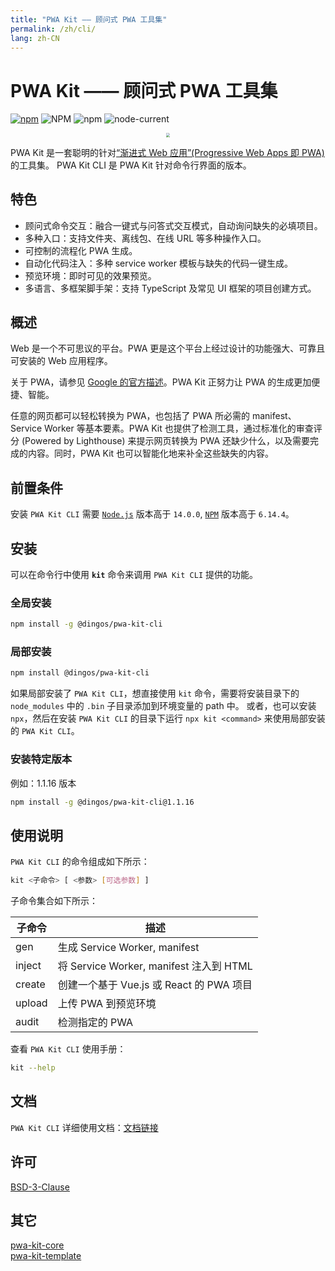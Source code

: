 ```yaml
---
title: "PWA Kit —— 顾问式 PWA 工具集"
permalink: /zh/cli/
lang: zh-CN
---
```


# PWA Kit —— 顾问式 PWA 工具集

[![npm](https://img.shields.io/npm/v/@dingos/pwa-kit-cli)](https://www.npmjs.com/package/@dingos/pwa-kit-cli)
![NPM](https://img.shields.io/npm/l/@dingos/pwa-kit-cli)
![npm](https://img.shields.io/npm/dt/@dingos/pwa-kit-cli)
![node-current](https://img.shields.io/badge/node-%3E=14.0.0-green)

<div align=center>
<img src="https://chinapwa.github.io/assets/images/icon.png" style="zoom: 40%">
</div>

PWA Kit 是一套聪明的针对[“渐进式 Web 应用”(Progressive Web Apps 即 PWA)](https://web.dev/what-are-pwas/) 的工具集。
PWA Kit CLI 是 PWA Kit 针对命令行界面的版本。

## 特色

- 顾问式命令交互：融合一键式与问答式交互模式，自动询问缺失的必填项目。
- 多种入口：支持文件夹、离线包、在线 URL 等多种操作入口。
- 可控制的流程化 PWA 生成。
- 自动化代码注入：多种 service worker 模板与缺失的代码一键生成。
- 预览环境：即时可见的效果预览。
- 多语言、多框架脚手架：支持 TypeScript 及常见 UI 框架的项目创建方式。

## 概述

Web 是一个不可思议的平台。PWA 更是这个平台上经过设计的功能强大、可靠且可安装的 Web 应用程序。

关于 PWA，请参见 [Google 的官方描述](https://web.dev/progressive-web-apps/)。PWA Kit 正努力让 PWA 的生成更加便捷、智能。

任意的网页都可以轻松转换为 PWA，也包括了 PWA 所必需的 manifest、Service Worker 等基本要素。PWA Kit 也提供了检测工具，通过标准化的审查评分 (Powered by Lighthouse) 来提示网页转换为 PWA 还缺少什么，以及需要完成的内容。同时，PWA Kit 也可以智能化地来补全这些缺失的内容。

## 前置条件

安装 `PWA Kit CLI` 需要 [`Node.js`](https://nodejs.org/en/download/releases/#ref-1) 版本高于 `14.0.0`, [`NPM`](https://www.npmjs.com/package/npm) 版本高于 `6.14.4`。

## 安装

可以在命令行中使用 **`kit`** 命令来调用 `PWA Kit CLI` 提供的功能。

### 全局安装

```bash
npm install -g @dingos/pwa-kit-cli
```

### 局部安装

```bash
npm install @dingos/pwa-kit-cli
```

如果局部安装了 `PWA Kit CLI`，想直接使用 `kit` 命令，需要将安装目录下的 `node_modules` 中的 `.bin` 子目录添加到环境变量的 path 中。
或者，也可以安装 `npx`，然后在安装 `PWA Kit CLI` 的目录下运行 `npx kit <command>` 来使用局部安装的 `PWA Kit CLI`。

### 安装特定版本

例如：1.1.16 版本

```bash
npm install -g @dingos/pwa-kit-cli@1.1.16
```

## 使用说明

`PWA Kit CLI` 的命令组成如下所示：

```bash
kit <子命令> [ <参数> [可选参数] ]
```

子命令集合如下所示：

| 子命令 | 描述                                    |
| ------ | --------------------------------------- |
| gen    | 生成 Service Worker, manifest           |
| inject | 将 Service Worker, manifest 注入到 HTML |
| create | 创建一个基于 Vue.js 或 React 的 PWA 项目   |
| upload | 上传 PWA 到预览环境                     |
| audit  | 检测指定的 PWA                          |

查看 `PWA Kit CLI` 使用手册：

```bash
kit --help
```

## 文档

`PWA Kit CLI` 详细使用文档：[文档链接](https://chinapwa.github.io/zh/usage)

## 许可

[BSD-3-Clause](https://opensource.org/licenses/BSD-3-Clause)

## 其它

[pwa-kit-core](https://www.npmjs.com/package/@dingos/pwa-kit-core)  
[pwa-kit-template](https://www.npmjs.com/package/@dingos/pwa-kit-template)
